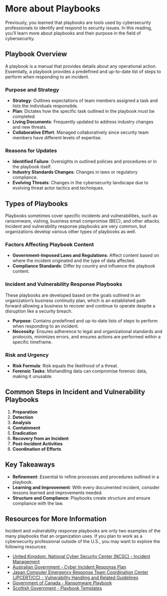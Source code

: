 # More about Playbooks

Previously, you learned that playbooks are tools used by cybersecurity professionals to identify and respond to security issues. In this reading, you’ll learn more about playbooks and their purpose in the field of cybersecurity.

## Playbook Overview

A playbook is a manual that provides details about any operational action. Essentially, a playbook provides a predefined and up-to-date list of steps to perform when responding to an incident.

### Purpose and Strategy
- **Strategy**: Outlines expectations of team members assigned a task and lists the individuals responsible.
- **Plan**: Dictates how the specific task outlined in the playbook must be completed.
- **Living Documents**: Frequently updated to address industry changes and new threats.
- **Collaborative Effort**: Managed collaboratively since security team members have different levels of expertise.

### Reasons for Updates
- **Identified Failure**: Oversights in outlined policies and procedures or in the playbook itself.
- **Industry Standards Changes**: Changes in laws or regulatory compliance.
- **Evolving Threats**: Changes in the cybersecurity landscape due to evolving threat actor tactics and techniques.

## Types of Playbooks

Playbooks sometimes cover specific incidents and vulnerabilities, such as ransomware, vishing, business email compromise (BEC), and other attacks. Incident and vulnerability response playbooks are very common, but organizations develop various other types of playbooks as well.

### Factors Affecting Playbook Content
- **Government-Imposed Laws and Regulations**: Affect content based on where the incident originated and the type of data affected.
- **Compliance Standards**: Differ by country and influence the playbook content.

### Incident and Vulnerability Response Playbooks

These playbooks are developed based on the goals outlined in an organization’s business continuity plan, which is an established path forward allowing a business to recover and continue to operate despite a disruption like a security breach.

- **Purpose**: Contains predefined and up-to-date lists of steps to perform when responding to an incident.
- **Necessity**: Ensures adherence to legal and organizational standards and protocols, minimizes errors, and ensures actions are performed within a specific timeframe.

### Risk and Urgency
- **Risk Formula**: Risk equals the likelihood of a threat.
- **Forensic Tasks**: Mishandling data can compromise forensic data, making it unusable.

## Common Steps in Incident and Vulnerability Playbooks

1. **Preparation**
2. **Detection**
3. **Analysis**
4. **Containment**
5. **Eradication**
6. **Recovery from an Incident**
7. **Post-Incident Activities**
8. **Coordination of Efforts**

## Key Takeaways

- **Refinement**: Essential to refine processes and procedures outlined in a playbook.
- **Learning and Improvement**: With every documented incident, consider lessons learned and improvements needed.
- **Structure and Compliance**: Playbooks create structure and ensure compliance with the law.

## Resources for More Information

Incident and vulnerability response playbooks are only two examples of the many playbooks that an organization uses. If you plan to work as a cybersecurity professional outside of the U.S., you may want to explore the following resources:

- [United Kingdom, National Cyber Security Center (NCSC) - Incident Management](https://www.ncsc.gov.uk/section/about-ncsc/what-we-do)
- [Australian Government - Cyber Incident Response Plan](https://www.cyber.gov.au/)
- [Japan Computer Emergency Response Team Coordination Center (JPCERT/CC) - Vulnerability Handling and Related Guidelines](https://www.jpcert.or.jp/english/)
- [Government of Canada - Ransomware Playbook](https://www.cyber.gc.ca/en/guidance/ransomware-playbook)
- [Scottish Government - Playbook Templates](https://www.gov.scot/publications/scottish-government-cyber-resilience-unit-playbook-templates/)